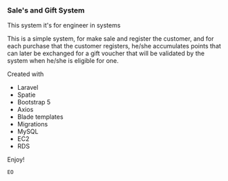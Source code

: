 <h3>Sale's and Gift System</h3>
This system it's for engineer in systems

This is a simple system, for make sale and register the customer, and for each purchase that the customer registers, he/she accumulates points that can later be exchanged for a gift voucher that will be validated by the system when he/she is eligible for one.


Created with
- Laravel
- Spatie
- Bootstrap 5
- Axios
- Blade templates
- Migrations
- MySQL
- EC2
- RDS

Enjoy!

`EO`
